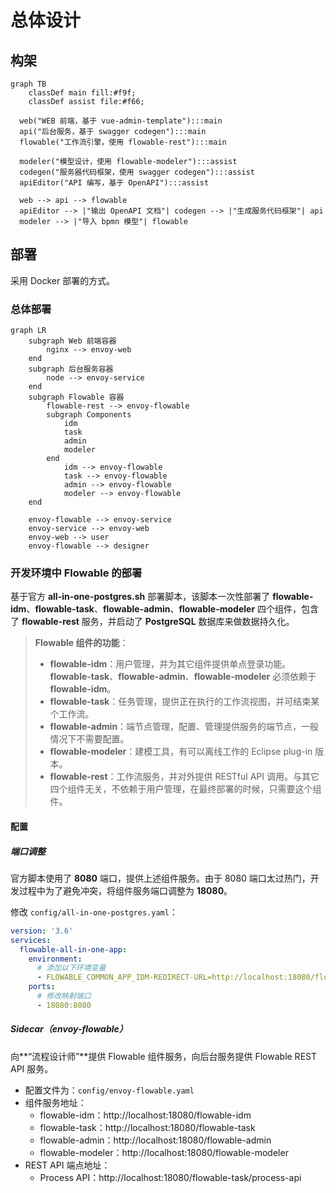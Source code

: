 # 总体设计

## 构架

```mermaid
graph TB
	classDef main fill:#f9f;
	classDef assist file:#f66;

  web("WEB 前端，基于 vue-admin-template"):::main
  api("后台服务，基于 swagger codegen"):::main
  flowable("工作流引擎，使用 flowable-rest"):::main
  
  modeler("模型设计，使用 flowable-modeler"):::assist
  codegen("服务器代码框架，使用 swagger codegen"):::assist
  apiEditor("API 编写，基于 OpenAPI"):::assist
  
  web --> api --> flowable
  apiEditor --> |"输出 OpenAPI 文档"| codegen --> |"生成服务代码框架"| api
  modeler --> |"导入 bpmn 模型"| flowable
```

## 部署

采用 Docker 部署的方式。

### 总体部署

```mermaid
graph LR
	subgraph Web 前端容器
		nginx --> envoy-web
	end
	subgraph 后台服务容器
		node --> envoy-service
	end
	subgraph Flowable 容器
		flowable-rest --> envoy-flowable
		subgraph Components
			idm
			task
			admin
			modeler
		end
			idm --> envoy-flowable
			task --> envoy-flowable
			admin --> envoy-flowable
			modeler --> envoy-flowable
	end
	
	envoy-flowable --> envoy-service
	envoy-service --> envoy-web
	envoy-web --> user
	envoy-flowable --> designer	
```



### 开发环境中 Flowable 的部署

基于官方 **all-in-one-postgres.sh** 部署脚本，该脚本一次性部署了 **flowable-idm**、**flowable-task**、**flowable-admin**、**flowable-modeler** 四个组件，包含了 **flowable-rest** 服务，并启动了 **PostgreSQL** 数据库来做数据持久化。

> **Flowable 组件的功能**：
>
> - **flowable-idm**：用户管理，并为其它组件提供单点登录功能。**flowable-task**、**flowable-admin**、**flowable-modeler** 必须依赖于 **flowable-idm**。
> - **flowable-task**：任务管理，提供正在执行的工作流视图，并可结束某个工作流。
> - **flowable-admin**：端节点管理，配置、管理提供服务的端节点，一般情况下不需要配置。
> - **flowable-modeler**：建模工具，有可以离线工作的 Eclipse plug-in 版本。
> - **flowable-rest**：工作流服务，并对外提供 RESTful API 调用。与其它四个组件无关，不依赖于用户管理，在最终部署的时候，只需要这个组件。

#### 配置

##### 端口调整

官方脚本使用了 **8080** 端口，提供上述组件服务。由于 8080 端口太过热门，开发过程中为了避免冲突，将组件服务端口调整为 **18080**。

修改 `config/all-in-one-postgres.yaml`：

```yaml
version: '3.6'
services:
  flowable-all-in-one-app:
    environment:
      # 添加以下环境变量
      - FLOWABLE_COMMON_APP_IDM-REDIRECT-URL=http://localhost:18080/flowable-idm
    ports:
      # 修改映射端口
      - 18080:8080
```



##### Sidecar（envoy-flowable）

向**“流程设计师”**提供 Flowable 组件服务，向后台服务提供 Flowable REST API 服务。

- 配置文件为：`config/envoy-flowable.yaml`
- 组件服务地址：
  - flowable-idm：http://localhost:18080/flowable-idm
  - flowable-task：http://localhost:18080/flowable-task
  - flowable-admin：http://localhost:18080/flowable-admin
  - flowable-modeler：http://localhost:18080/flowable-modeler
- REST API 端点地址：
  - Process API：http://localhost:18080/flowable-task/process-api



